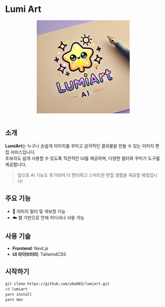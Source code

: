 # Lumi Art

<div style="display: flex; justify-content: center">
  <img src='./public/logo.webp' width="300"/>
</div>
<br/>

## 소개

**LumiArt**는 누구나 손쉽게 이미지를 꾸미고 감각적인 결과물을 만들 수 있는 이미지 편집 서비스입니다.  
초보자도 쉽게 사용할 수 있도록 직관적인 UI를 제공하며, 다양한 필터와 꾸미기 도구를 제공합니다.

> 앞으로 AI 기능도 추가되어 더 편리하고 스마트한 편집 경험을 제공할 예정입니다!

## 주요 기능

- 🎨 이미지 필터 및 색보정 기능
- ☁️ 웹 기반으로 언제 어디서나 사용 가능

## 사용 기술

- **Frontend**: Next.js
- **UI 라이브러리**: TailwindCSS

## 시작하기

```bash
git clone https://github.com/ybw903/lumiart.git
cd lumiart
yarn install
yarn dev
```

